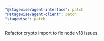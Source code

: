```yaml
---
"@stagewise/agent-interface": patch
"@stagewise/agent-client": patch
"stagewise": patch
---
```


Refactor crypto import to fix node v18 issues.
